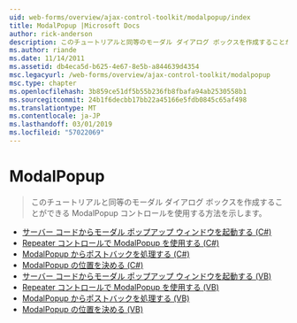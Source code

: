 ```yaml
---
uid: web-forms/overview/ajax-control-toolkit/modalpopup/index
title: ModalPopup |Microsoft Docs
author: rick-anderson
description: このチュートリアルと同等のモーダル ダイアログ ボックスを作成することができる ModalPopup コントロールを使用する方法を示します。
ms.author: riande
ms.date: 11/14/2011
ms.assetid: db4eca5d-b625-4e67-8e5b-a844639d4354
msc.legacyurl: /web-forms/overview/ajax-control-toolkit/modalpopup
msc.type: chapter
ms.openlocfilehash: 3b859ce51df5b55b236fb8fbafa94ab2530558b1
ms.sourcegitcommit: 24b1f6decbb17bb22a45166e5fdb0845c65af498
ms.translationtype: MT
ms.contentlocale: ja-JP
ms.lasthandoff: 03/01/2019
ms.locfileid: "57022069"
---
```

<a name="modalpopup"></a>ModalPopup
====================
> このチュートリアルと同等のモーダル ダイアログ ボックスを作成することができる ModalPopup コントロールを使用する方法を示します。


- [サーバー コードからモーダル ポップアップ ウィンドウを起動する (C#)](launching-a-modal-popup-window-from-server-code-cs.md)
- [Repeater コントロールで ModalPopup を使用する (C#)](using-modalpopup-with-a-repeater-control-cs.md)
- [ModalPopup からポストバックを処理する (C#)](handling-postbacks-from-a-modalpopup-cs.md)
- [ModalPopup の位置を決める (C#)](positioning-a-modalpopup-cs.md)
- [サーバー コードからモーダル ポップアップ ウィンドウを起動する (VB)](launching-a-modal-popup-window-from-server-code-vb.md)
- [Repeater コントロールで ModalPopup を使用する (VB)](using-modalpopup-with-a-repeater-control-vb.md)
- [ModalPopup からポストバックを処理する (VB)](handling-postbacks-from-a-modalpopup-vb.md)
- [ModalPopup の位置を決める (VB)](positioning-a-modalpopup-vb.md)
